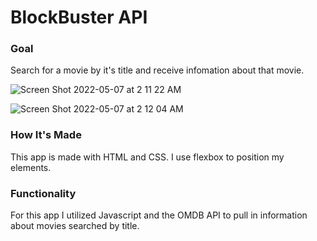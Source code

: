 # BlockBuster API

### Goal
Search for a movie by it's title and receive infomation about that movie.

![Screen Shot 2022-05-07 at 2 11 22 AM](https://user-images.githubusercontent.com/88361309/167241254-3c3d45b3-45d7-4511-b727-0d01339952f5.png)

![Screen Shot 2022-05-07 at 2 12 04 AM](https://user-images.githubusercontent.com/88361309/167241259-2e7e609b-2629-4271-8287-e14a23537a06.png)


### How It's Made
This app is made with HTML and CSS. I use flexbox to position my elements.

### Functionality
For this app I utilized Javascript and the OMDB API to pull in information about movies searched by title.
